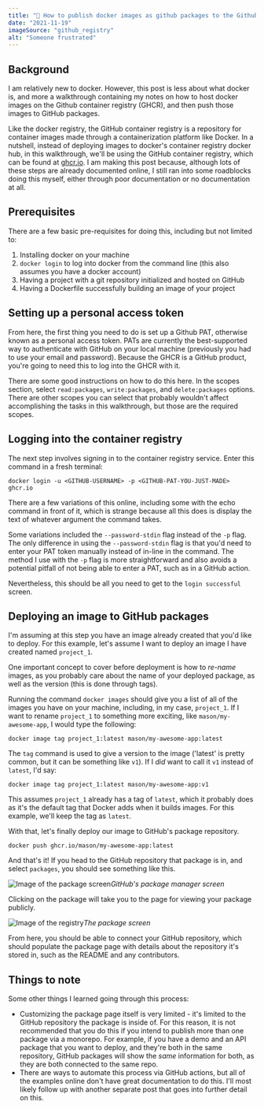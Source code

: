 ```yaml
---
title: "🐙 How to publish docker images as github packages to the Github container registry"
date: "2021-11-19"
imageSource: "github_registry"
alt: "Someone frustrated"
---
```


## Background

I am relatively new to docker. However, this post is less about what docker is, and more a walkthrough containing my notes on how to host docker images on the Github container registry (GHCR), and then push those images to GitHub packages.

Like the docker registry, the GitHub container registry is a repository for container images made through a containerization platform like Docker. In a nutshell, instead of deploying images to docker's container registry docker hub, in this walkthrough, we'll be using the GitHub container registry, which can be found at [ghcr.io](https://ghcr.io). I am making this post because, although lots of these steps are already documented online, I still ran into some roadblocks doing this myself, either through poor documentation or no documentation at all.

## Prerequisites

There are a few basic pre-requisites for doing this, including but not limited to:

1) Installing docker on your machine
2) `docker login` to log into docker from the command line (this also assumes you have a docker account)
3) Having a project with a git repository initialized and hosted on GitHub
4) Having a Dockerfile successfully building an image of your project

## Setting up a personal access token

From here, the first thing you need to do is set up a Github PAT, otherwise known as a personal access token. PATs are currently the best-supported way to authenticate with GitHub on your local machine (previously you had to use your email and password). Because the GHCR is a GitHub product, you're going to need this to log into the GHCR with it.

There are some good instructions on how to do this here. In the scopes section, select `read:packages`, `write:packages`, and `delete:packages` options. There are other scopes you can select that probably wouldn't affect accomplishing the tasks in this walkthrough, but those are the required scopes.

## Logging into the container registry

The next step involves signing in to the container registry service. Enter this command in a fresh terminal:

`docker login -u <GITHUB-USERNAME> -p <GITHUB-PAT-YOU-JUST-MADE> ghcr.io`

There are a few variations of this online, including some with the echo command in front of it, which is strange because all this does is display the text of whatever argument the command takes.

Some variations included the `--password-stdin` flag instead of the `-p` flag. The only difference in using the `--password-stdin` flag is that you'd need to enter your PAT token manually instead of in-line in the command. The method I use with the `-p` flag is more straightforward and also avoids a potential pitfall of not being able to enter a PAT, such as in a GitHub action.

Nevertheless, this should be all you need to get to the `login successful` screen.

## Deploying an image to GitHub packages

I'm assuming at this step you have an image already created that you'd like to deploy. For this example, let's assume I want to deploy an image I have created named `project_1`.

One important concept to cover before deployment is how to *re-name* images, as you probably care about the name of your deployed package, as well as the version (this is done through tags). 

Running the command `docker images` should give you a list of all of the images you have on your machine, including, in my case, `project_1`. If I want to rename `project_1` to something more exciting, like `mason/my-awesome-app`, I would type the following:

`docker image tag project_1:latest mason/my-awesome-app:latest`

The `tag` command is used to give a version to the image ('latest' is pretty common, but it can be something like `v1`). If I *did* want to call it `v1` instead of `latest`, I'd say:

`docker image tag project_1:latest mason/my-awesome-app:v1`

This assumes `project_1` already has a tag of `latest`, which it probably does as it's the default tag that Docker adds when it builds images. For this example, we'll keep the tag as `latest`.

With that, let's finally deploy our image to GitHub's package repository. 

`docker push ghcr.io/mason/my-awesome-app:latest`

And that's it! If you head to the GitHub repository that package is in, and select `packages`, you should see something like this.

![Image of the package screen](https://s3.us-west-2.amazonaws.com/secure.notion-static.com/0486add1-19e5-4db8-bc64-f2e10e6ec3d9/package.png?X-Amz-Algorithm=AWS4-HMAC-SHA256&X-Amz-Content-Sha256=UNSIGNED-PAYLOAD&X-Amz-Credential=AKIAT73L2G45EIPT3X45%2F20211122%2Fus-west-2%2Fs3%2Faws4_request&X-Amz-Date=20211122T143630Z&X-Amz-Expires=86400&X-Amz-Signature=6b0a6edf3e7ee2732232f9aaf2337893e804c08f645d64d7266b653768cf3e51&X-Amz-SignedHeaders=host&response-content-disposition=filename%20%3D%22package.png%22&x-id=GetObject)_GitHub's package manager screen_

Clicking on the package will take you to the page for viewing your package publicly.

![Image of the registry](https://s3.us-west-2.amazonaws.com/secure.notion-static.com/680670fb-5c75-4604-839e-f1fd8bbf71a2/my_awesome_app.png?X-Amz-Algorithm=AWS4-HMAC-SHA256&X-Amz-Content-Sha256=UNSIGNED-PAYLOAD&X-Amz-Credential=AKIAT73L2G45EIPT3X45%2F20211122%2Fus-west-2%2Fs3%2Faws4_request&X-Amz-Date=20211122T143613Z&X-Amz-Expires=86400&X-Amz-Signature=0a0f4848961ad14e0b45d279384123f8c86365eb4f8325f0750e38dceaec0bd4&X-Amz-SignedHeaders=host&response-content-disposition=filename%20%3D%22my_awesome_app.png%22&x-id=GetObject)_The package screen_

From here, you should be able to connect your GitHub repository, which should populate the package page with details about the repository it's stored in, such as the README and any contributors.

## Things to note

Some other things I learned going through this process:

- Customizing the package page itself is very limited - it's limited to the GitHub repository the package is inside of. For this reason, it is not recommended that you do this if you intend to publish more than one package via a monorepo. For example, if you have a demo and an API package that you want to deploy, and they're both in the same repository, GitHub packages will show the *same* information for both, as they are both connected to the same repo.
- There are ways to automate this process via GitHub actions, but all of the examples online don't have great documentation to do this. I'll most likely follow up with another separate post that goes into further detail on this.
